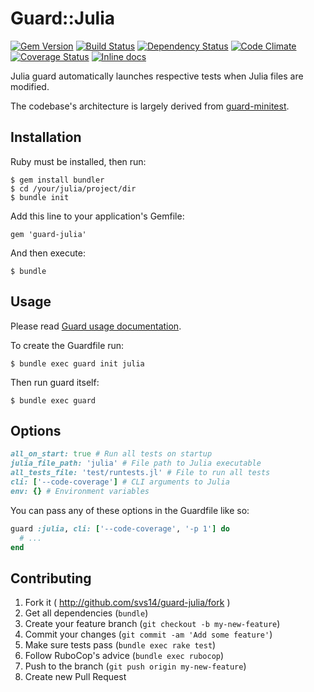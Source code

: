 # Guard::Julia

[![Gem Version](https://badge.fury.io/rb/guard-julia.png)](http://badge.fury.io/rb/guard-julia) 
[![Build Status](https://travis-ci.org/svs14/guard-julia.png?branch=master)](https://travis-ci.org/svs14/guard-julia)
[![Dependency Status](https://gemnasium.com/svs14/guard-julia.png)](https://gemnasium.com/svs14/guard-julia)
[![Code Climate](https://codeclimate.com/github/svs14/guard-julia.png)](https://codeclimate.com/github/svs14/guard-julia)
[![Coverage Status](https://coveralls.io/repos/svs14/guard-julia/badge.png?branch=master)](https://coveralls.io/r/svs14/guard-julia)
[![Inline docs](http://inch-ci.org/github/svs14/guard-julia.png)](http://inch-ci.org/github/svs14/guard-julia)

Julia guard automatically launches 
respective tests when Julia files are modified.

The codebase's architecture is largely derived from
[guard-minitest](https://github.com/guard/guard-minitest).

## Installation

Ruby must be installed, then run:

    $ gem install bundler
    $ cd /your/julia/project/dir
    $ bundle init

Add this line to your application's Gemfile:

    gem 'guard-julia'

And then execute:

    $ bundle

## Usage

Please read [Guard usage documentation](http://github.com/guard/guard#readme).

To create the Guardfile run:

    $ bundle exec guard init julia

Then run guard itself:

    $ bundle exec guard

## Options

```ruby
all_on_start: true # Run all tests on startup
julia_file_path: 'julia' # File path to Julia executable
all_tests_file: 'test/runtests.jl' # File to run all tests
cli: ['--code-coverage'] # CLI arguments to Julia
env: {} # Environment variables
```

You can pass any of these options in the Guardfile like so:
```ruby
guard :julia, cli: ['--code-coverage', '-p 1'] do
  # ...
end
```

## Contributing

1. Fork it ( http://github.com/svs14/guard-julia/fork )
2. Get all dependencies (`bundle`)
3. Create your feature branch (`git checkout -b my-new-feature`)
4. Commit your changes (`git commit -am 'Add some feature'`)
5. Make sure tests pass (`bundle exec rake test`)
6. Follow RuboCop's advice (`bundle exec rubocop`)
7. Push to the branch (`git push origin my-new-feature`)
8. Create new Pull Request
